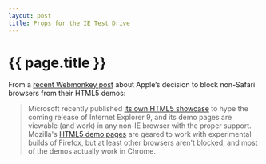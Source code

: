 ```yaml
---
layout: post
title: Props for the IE Test Drive
---
```


{{ page.title }}
================

<p>From a <a href="http://www.webmonkey.com/2010/06/apples-html5-showcase-less-about-web-standards-more-about-apple/">recent Webmonkey post</a> about Apple&#8217;s decision to block non-Safari browsers from their HTML5 demos:</p>
<blockquote><p>Microsoft recently published <a href="http://ie.microsoft.com/testdrive/" target="_blank">its own HTML5 showcase</a> to hype the coming release of Internet Explorer 9, and its demo pages are viewable (and work) in any non-IE browser with the proper support. Mozilla's <a href="http://hacks.mozilla.org/category/demo/featured-demo/" target="_blank">HTML5 demo pages</a> are geared to work with experimental builds of Firefox, but at least other browsers aren't blocked, and most of the demos actually work in Chrome.</p></blockquote>

